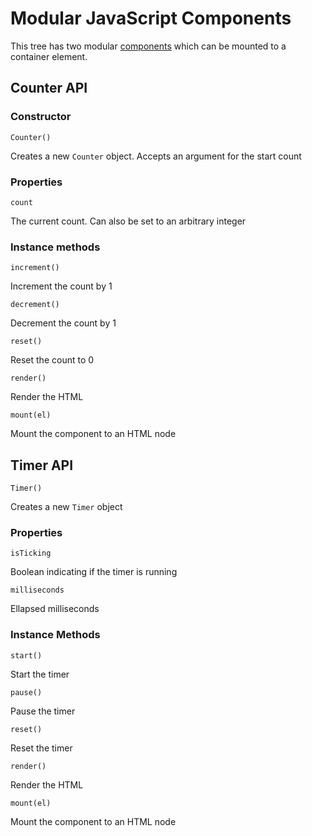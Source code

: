 # Modular JavaScript Components

This tree has two modular [components](src/components/) which can be mounted to a container element.

## Counter API
### Constructor
`Counter()`

Creates a new `Counter` object. Accepts an argument for the start count

### Properties
`count`

The current count. Can also be set to an arbitrary integer

### Instance methods
`increment()`

Increment the count by 1

`decrement()`

Decrement the count by 1

`reset()`

Reset the count to 0

`render()`

Render the HTML

`mount(el)`

Mount the component to an HTML node

## Timer API
`Timer()`

Creates a new `Timer` object

### Properties
`isTicking`

Boolean indicating if the timer is running

`milliseconds`

Ellapsed milliseconds

### Instance Methods
`start()`

Start the timer

`pause()`

Pause the timer

`reset()`

Reset the timer

`render()`

Render the HTML

`mount(el)`

Mount the component to an HTML node

